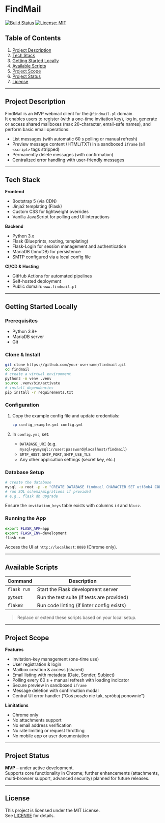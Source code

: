 # FindMail

[![Build Status](https://img.shields.io/badge/build-passing-brightgreen.svg)](#) [![License: MIT](https://img.shields.io/badge/License-MIT-blue.svg)](LICENSE)

## Table of Contents

1. [Project Description](#project-description)  
2. [Tech Stack](#tech-stack)  
3. [Getting Started Locally](#getting-started-locally)  
4. [Available Scripts](#available-scripts)  
5. [Project Scope](#project-scope)  
6. [Project Status](#project-status)  
7. [License](#license)  

---

## Project Description

FindMail is an MVP webmail client for the `@findmail.pl` domain.  
It enables users to register (with a one-time invitation key), log in, generate or access shared mailboxes (max 20-character, email-safe names), and perform basic email operations:  
- List messages (with automatic 60 s polling or manual refresh)  
- Preview message content (HTML/TXT) in a sandboxed `iframe` (all `<script>` tags stripped)  
- Permanently delete messages (with confirmation)  
- Centralized error handling with user-friendly messages  

---

## Tech Stack

**Frontend**  
- Bootstrap 5 (via CDN)  
- Jinja2 templating (Flask)  
- Custom CSS for lightweight overrides  
- Vanilla JavaScript for polling and UI interactions  

**Backend**  
- Python 3.x  
- Flask (Blueprints, routing, templating)  
- Flask-Login for session management and authentication  
- MariaDB (InnoDB) for persistence  
- SMTP configured via a local config file  

**CI/CD & Hosting**  
- GitHub Actions for automated pipelines  
- Self-hosted deployment  
- Public domain: `www.findmail.pl`  

---

## Getting Started Locally

### Prerequisites

- Python 3.8+  
- MariaDB server  
- Git  

### Clone & Install

```bash
git clone https://github.com/your-username/findmail.git
cd findmail
# create a virtual environment
python3 -m venv .venv
source .venv/bin/activate
# install dependencies
pip install -r requirements.txt
```

### Configuration

1. Copy the example config file and update credentials:

   ```bash
   cp config_example.yml config.yml
   ```

2. In `config.yml`, set:
   - `DATABASE_URI` (e.g. `mysql+pymysql://user:password@localhost/findmail`)
   - `SMTP_HOST`, `SMTP_PORT`, `SMTP_USE_TLS`  
   - Any other application settings (secret key, etc.)

### Database Setup

```bash
# create the database
mysql -u root -p -e "CREATE DATABASE findmail CHARACTER SET utf8mb4 COLLATE utf8mb4_unicode_ci;"
# run SQL schema/migrations if provided
# e.g., flask db upgrade
```

Ensure the `invitation_keys` table exists with columns `id` and `klucz`.

### Running the App

```bash
export FLASK_APP=app
export FLASK_ENV=development
flask run
```

Access the UI at `http://localhost:8080` (Chrome only).

---

## Available Scripts

| Command               | Description                                  |
|-----------------------|----------------------------------------------|
| `flask run`           | Start the Flask development server           |
| `pytest`              | Run the test suite (if tests are provided)   |
| `flake8`              | Run code linting (if linter config exists)   |

> Replace or extend these scripts based on your local setup.

---

## Project Scope

**Features**  
- Invitation-key management (one-time use)  
- User registration & login  
- Mailbox creation & access (shared)  
- Email listing with metadata (Date, Sender, Subject)  
- Polling every 60 s + manual refresh with loading indicator  
- Secure preview in sandboxed `iframe`  
- Message deletion with confirmation modal  
- Central UI error handler ("Coś poszło nie tak, spróbuj ponownie")

**Limitations**  
- Chrome only  
- No attachments support  
- No email address verification  
- No rate limiting or request throttling  
- No mobile app or user documentation  

---

## Project Status

**MVP** – under active development.  
Supports core functionality in Chrome; further enhancements (attachments, multi-browser support, advanced security) planned for future releases.

---

## License

This project is licensed under the MIT License.  
See [LICENSE](LICENSE) for details. 